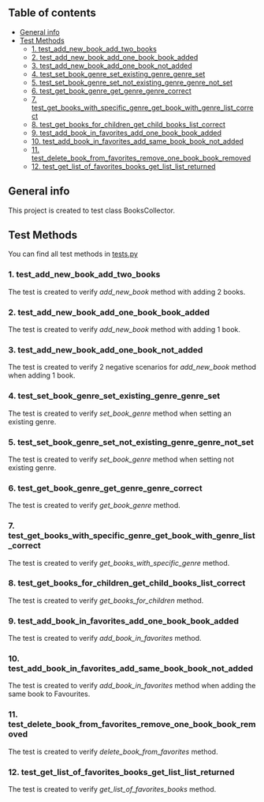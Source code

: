 ## Table of contents
* [General info](#general-info)
* [Test Methods](#test-methods)
  * [1. test_add_new_book_add_two_books](#1-test_add_new_book_add_two_books)
  * [2. test_add_new_book_add_one_book_book_added](#2-test_add_new_book_add_one_book_book_added)
  * [3. test_add_new_book_add_one_book_not_added](#3-test_add_new_book_add_one_book_not_added)
  * [4. test_set_book_genre_set_existing_genre_genre_set](#4-test_set_book_genre_set_existing_genre_genre_set)
  * [5. test_set_book_genre_set_not_existing_genre_genre_not_set](#5-test_set_book_genre_set_not_existing_genre_genre_not_set)
  * [6. test_get_book_genre_get_genre_genre_correct](#6-test_get_book_genre_get_genre_genre_correct)
  * [7. test_get_books_with_specific_genre_get_book_with_genre_list_correct](#7-test_get_books_with_specific_genre_get_book_with_genre_list_correct)
  * [8. test_get_books_for_children_get_child_books_list_correct](#8-test_get_books_for_children_get_child_books_list_correct)
  * [9. test_add_book_in_favorites_add_one_book_book_added](#9-test_add_book_in_favorites_add_one_book_book_added)
  * [10. test_add_book_in_favorites_add_same_book_book_not_added](#10-test_add_book_in_favorites_add_same_book_book_not_added)
  * [11. test_delete_book_from_favorites_remove_one_book_book_removed](#11-test_delete_book_from_favorites_remove_one_book_book_removed)
  * [12. test_get_list_of_favorites_books_get_list_list_returned](#12-test_get_list_of_favorites_books_get_list_list_returned)

## General info
This project is created to test class BooksCollector.
	
## Test Methods
You can find all test methods in [tests.py](../blob/main/tests.py)
  
### 1. test_add_new_book_add_two_books
The test is created to verify *add_new_book* method with adding 2 books.

### 2. test_add_new_book_add_one_book_book_added
The test is created to verify *add_new_book* method with adding 1 book.

### 3. test_add_new_book_add_one_book_not_added
The test is created to verify 2 negative scenarios for *add_new_book* method when adding 1 book.

### 4. test_set_book_genre_set_existing_genre_genre_set
The test is created to verify *set_book_genre* method when setting an existing genre.

### 5. test_set_book_genre_set_not_existing_genre_genre_not_set
The test is created to verify *set_book_genre* method when setting not existing genre.

### 6. test_get_book_genre_get_genre_genre_correct
The test is created to verify *get_book_genre* method.

### 7. test_get_books_with_specific_genre_get_book_with_genre_list_correct
The test is created to verify *get_books_with_specific_genre* method.

### 8. test_get_books_for_children_get_child_books_list_correct
The test is created to verify *get_books_for_children* method.

### 9. test_add_book_in_favorites_add_one_book_book_added
The test is created to verify *add_book_in_favorites* method.

### 10. test_add_book_in_favorites_add_same_book_book_not_added
The test is created to verify *add_book_in_favorites* method when adding the same book to Favourites.

### 11. test_delete_book_from_favorites_remove_one_book_book_removed
The test is created to verify *delete_book_from_favorites* method.

### 12. test_get_list_of_favorites_books_get_list_list_returned
The test is created to verify *get_list_of_favorites_books* method.